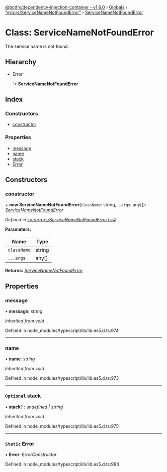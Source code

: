 [@botflx/dependency-injection-container - v1.6.0](../README.md) › [Globals](../globals.md) › ["errors/ServiceNameNotFoundError"](../modules/_errors_servicenamenotfounderror_.md) › [ServiceNameNotFoundError](_errors_servicenamenotfounderror_.servicenamenotfounderror.md)

# Class: ServiceNameNotFoundError

The service name is not found.

## Hierarchy

* Error

  ↳ **ServiceNameNotFoundError**

## Index

### Constructors

* [constructor](_errors_servicenamenotfounderror_.servicenamenotfounderror.md#constructor)

### Properties

* [message](_errors_servicenamenotfounderror_.servicenamenotfounderror.md#message)
* [name](_errors_servicenamenotfounderror_.servicenamenotfounderror.md#name)
* [stack](_errors_servicenamenotfounderror_.servicenamenotfounderror.md#optional-stack)
* [Error](_errors_servicenamenotfounderror_.servicenamenotfounderror.md#static-error)

## Constructors

###  constructor

\+ **new ServiceNameNotFoundError**(`className`: string, ...`args`: any[]): *[ServiceNameNotFoundError](_errors_servicenamenotfounderror_.servicenamenotfounderror.md)*

*Defined in [src/errors/ServiceNameNotFoundError.ts:4](https://github.com/botflux/dependency-injection-container/blob/9e6a0ea/src/errors/ServiceNameNotFoundError.ts#L4)*

**Parameters:**

Name | Type |
------ | ------ |
`className` | string |
`...args` | any[] |

**Returns:** *[ServiceNameNotFoundError](_errors_servicenamenotfounderror_.servicenamenotfounderror.md)*

## Properties

###  message

• **message**: *string*

*Inherited from void*

Defined in node_modules/typescript/lib/lib.es5.d.ts:974

___

###  name

• **name**: *string*

*Inherited from void*

Defined in node_modules/typescript/lib/lib.es5.d.ts:973

___

### `Optional` stack

• **stack**? : *undefined | string*

*Inherited from void*

Defined in node_modules/typescript/lib/lib.es5.d.ts:975

___

### `Static` Error

▪ **Error**: *ErrorConstructor*

Defined in node_modules/typescript/lib/lib.es5.d.ts:984
